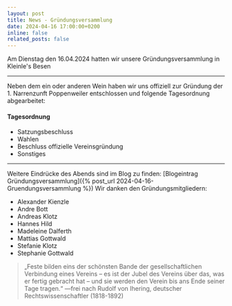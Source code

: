 ```yaml
---
layout: post
title: News - Gründungsversammlung
date: 2024-04-16 17:00:00+0200
inline: false
related_posts: false
---
```


Am Dienstag den 16.04.2024 hatten wir unsere Gründungsversammlung in Kleinle's Besen

---

Neben dem ein oder anderen Wein haben wir uns offiziell zur Gründung der 1. Narrenzunft Poppenweiler entschlossen und folgende Tagesordnung abgearbeitet:

#### Tagesordnung

<ul>
    <li>Satzungsbeschluss</li>
    <li>Wahlen</li>
    <li>Beschluss offizielle Vereinsgründung</li>
    <li>Sonstiges</li>
</ul>

---
Weitere Eindrücke des Abends sind im Blog zu finden: [Blogeintrag Gründungsversammlung]({% post_url 2024-04-16-Gruendungsversammlung %})
Wir danken den Gründungsmitgliedern:
- Alexander Kienzle
- Andre Bott
- Andreas Klotz
- Hannes Hild
- Madeleine Dalferth
- Mattias Gottwald
- Stefanie Klotz
- Stephanie Gottwald


> „Feste bilden eins der schönsten Bande der gesellschaftlichen Verbindung eines Vereins – es ist der Jubel des Vereins über das, was er fertig gebracht hat – und sie werden den Verein bis ans Ende seiner Tage tragen.“
>  —frei nach Rudolf von Ihering, deutscher Rechtswissenschaftler (1818-1892)
